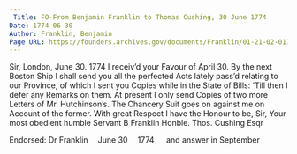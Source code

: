 ```yaml
---
 Title: FO-From Benjamin Franklin to Thomas Cushing, 30 June 1774
Date: 1774-06-30
Author: Franklin, Benjamin
Page URL: https://founders.archives.gov/documents/Franklin/01-21-02-0117
---
```


Sir,
London, June 30. 1774
I receiv’d your Favour of April 30. By the next Boston Ship I shall send you all the perfected Acts lately pass’d relating to our Province, of which I sent you Copies while in the State of Bills: ’Till then I defer any Remarks on them. At present I only send Copies of two more Letters of Mr. Hutchinson’s. The Chancery Suit goes on against me on Account of the former. With great Respect I have the Honour to be, Sir, Your most obedient humble Servant
B Franklin
Honble. Thos. Cushing Esqr
 
  Endorsed: Dr Franklin  June 30   1774   and answer in September

